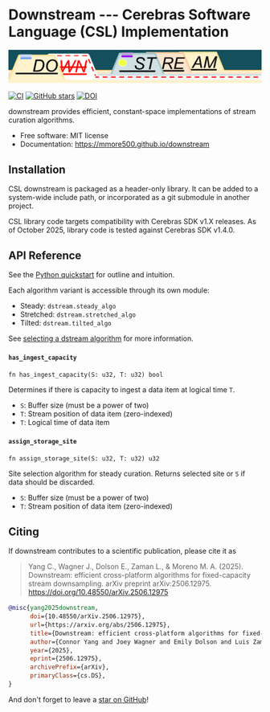 # Downstream --- Cerebras Software Language (CSL) Implementation

![downstream wordmark](https://raw.githubusercontent.com/mmore500/downstream/master/docs/assets/downstream-wordmark.png)

[![CI](https://github.com/mmore500/downstream/actions/workflows/csl-ci.yaml/badge.svg?branch=csl)](https://github.com/mmore500/downstream/actions/workflows/csl-ci.yaml?query=branch:csl)
[![GitHub stars](https://img.shields.io/github/stars/mmore500/downstream.svg?style=flat-square&logo=github&label=Stars&logoColor=white)](https://github.com/mmore500/downstream)
[![DOI](https://zenodo.org/badge/776865597.svg)](https://zenodo.org/doi/10.5281/zenodo.10866541)

downstream provides efficient, constant-space implementations of stream curation algorithms.

-   Free software: MIT license
-   Documentation: <https://mmore500.github.io/downstream>

## Installation

CSL downstream is packaged as a header-only library.
It can be added to a system-wide include path, or incorporated as a git submodule in another project.

CSL library code targets compatibility with Cerebras SDK v1.X releases.
As of October 2025, library code is tested against Cerebras SDK v1.4.0.

## API Reference

See the [Python quickstart](https://mmore500.github.io/downstream/quickstart) for outline and intuition.

Each algorithm variant is accessible through its own module:

* Steady: `dstream.steady_algo`
* Stretched: `dstream.stretched_algo`
* Tilted: `dstream.tilted_algo`

See [selecting a dstream algorithm](https://mmore500.github.io/downstream/algorithm) for more information.

#### `has_ingest_capacity`
```csl
fn has_ingest_capacity(S: u32, T: u32) bool
```
Determines if there is capacity to ingest a data item at logical time `T`.

* `S`: Buffer size (must be a power of two)
* `T`: Stream position of data item (zero-indexed)
* `T`: Logical time of data item

#### `assign_storage_site`
```csl
fn assign_storage_site(S: u32, T: u32) u32
```
Site selection algorithm for steady curation.
Returns selected site or `S` if data should be discarded.

* `S`: Buffer size (must be a power of two)
* `T`: Stream position of data item (zero-indexed)
## Citing

If downstream contributes to a scientific publication, please cite it as

> Yang C., Wagner J., Dolson E., Zaman L., & Moreno M. A. (2025). Downstream: efficient cross-platform algorithms for fixed-capacity stream downsampling. arXiv preprint arXiv:2506.12975. https://doi.org/10.48550/arXiv.2506.12975

```bibtex
@misc{yang2025downstream,
      doi={10.48550/arXiv.2506.12975},
      url={https://arxiv.org/abs/2506.12975},
      title={Downstream: efficient cross-platform algorithms for fixed-capacity stream downsampling},
      author={Connor Yang and Joey Wagner and Emily Dolson and Luis Zaman and Matthew Andres Moreno},
      year={2025},
      eprint={2506.12975},
      archivePrefix={arXiv},
      primaryClass={cs.DS},
}
```

And don't forget to leave a [star on GitHub](https://github.com/mmore500/downstream/stargazers)!
